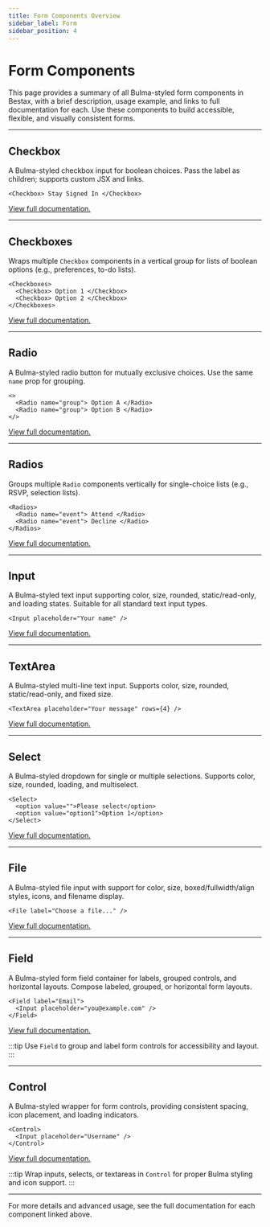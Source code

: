 ```yaml
---
title: Form Components Overview
sidebar_label: Form
sidebar_position: 4
---
```


# Form Components

This page provides a summary of all Bulma-styled form components in Bestax, with a brief description, usage example, and links to full documentation for each. Use these components to build accessible, flexible, and visually consistent forms.

---

## Checkbox

A Bulma-styled checkbox input for boolean choices. Pass the label as children; supports custom JSX and links.

```tsx live
<Checkbox> Stay Signed In </Checkbox>
```

[View full documentation.](../api/form/checkbox)

---

## Checkboxes

Wraps multiple `Checkbox` components in a vertical group for lists of boolean options (e.g., preferences, to-do lists).

```tsx live
<Checkboxes>
  <Checkbox> Option 1 </Checkbox>
  <Checkbox> Option 2 </Checkbox>
</Checkboxes>
```

[View full documentation.](../api/form/checkboxes)

---

## Radio

A Bulma-styled radio button for mutually exclusive choices. Use the same `name` prop for grouping.

```tsx live
<>
  <Radio name="group"> Option A </Radio>
  <Radio name="group"> Option B </Radio>
</>
```

[View full documentation.](../api/form/radio)

---

## Radios

Groups multiple `Radio` components vertically for single-choice lists (e.g., RSVP, selection lists).

```tsx live
<Radios>
  <Radio name="event"> Attend </Radio>
  <Radio name="event"> Decline </Radio>
</Radios>
```

[View full documentation.](../api/form/radios)

---

## Input

A Bulma-styled text input supporting color, size, rounded, static/read-only, and loading states. Suitable for all standard text input types.

```tsx live
<Input placeholder="Your name" />
```

[View full documentation.](../api/form/input)

---

## TextArea

A Bulma-styled multi-line text input. Supports color, size, rounded, static/read-only, and fixed size.

```tsx live
<TextArea placeholder="Your message" rows={4} />
```

[View full documentation.](../api/form/textarea)

---

## Select

A Bulma-styled dropdown for single or multiple selections. Supports color, size, rounded, loading, and multiselect.

```tsx live
<Select>
  <option value="">Please select</option>
  <option value="option1">Option 1</option>
</Select>
```

[View full documentation.](../api/form/select)

---

## File

A Bulma-styled file input with support for color, size, boxed/fullwidth/align styles, icons, and filename display.

```tsx live
<File label="Choose a file..." />
```

[View full documentation.](../api/form/file)

---

## Field

A Bulma-styled form field container for labels, grouped controls, and horizontal layouts. Compose labeled, grouped, or horizontal form layouts.

```tsx live
<Field label="Email">
  <Input placeholder="you@example.com" />
</Field>
```

[View full documentation.](../api/form/field)

:::tip
Use `Field` to group and label form controls for accessibility and layout.
:::

---

## Control

A Bulma-styled wrapper for form controls, providing consistent spacing, icon placement, and loading indicators.

```tsx live
<Control>
  <Input placeholder="Username" />
</Control>
```

[View full documentation.](../api/form/control)

:::tip
Wrap inputs, selects, or textareas in `Control` for proper Bulma styling and icon support.
:::

---

For more details and advanced usage, see the full documentation for each component linked above.
